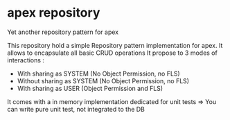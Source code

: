 # apex repository

Yet another repository pattern for apex

This repository hold a simple Repository pattern implementation for apex.
It allows to encapsulate all basic CRUD operations
It propose to 3 modes of interactions :

- With sharing as SYSTEM (No Object Permission, no FLS)
- Without sharing as SYSTEM (No Object Permission, no FLS)
- With sharing as USER (Object Permission and FLS)

It comes with a in memory implementation dedicated for unit tests
=> You can write pure unit test, not integrated to the DB
